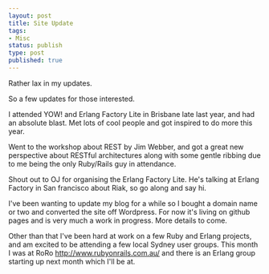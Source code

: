 ```yaml
---
layout: post
title: Site Update
tags:
- Misc
status: publish
type: post
published: true
---
```


Rather lax in my updates.

So a few updates for those interested.

I attended YOW! and Erlang Factory Lite in Brisbane late last year, and had an
absolute blast. Met lots of cool people and got inspired to do more this year.

Went to the workshop about REST by Jim Webber, and got a great new perspective
about RESTful architectures along with some gentle ribbing due to me being the
only Ruby/Rails guy in attendance.

Shout out to OJ for organising the Erlang Factory Lite. He's talking at Erlang
Factory in San francisco about Riak, so go along and say hi.

I've been wanting to update my blog for a while so I bought a domain name or two
and converted the site off Wordpress. For now it's living on github pages and is
very much a work in progress. More details to come.

Other than that I've been hard at work on a few Ruby and Erlang projects, and am
excited to be attending a few local Sydney user groups. This month I was at RoRo
http://www.rubyonrails.com.au/ and there is an Erlang group starting up next
month which I'll be at.
